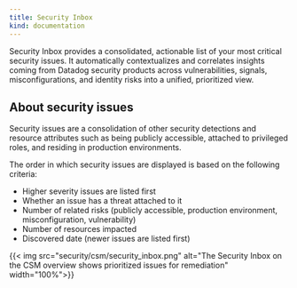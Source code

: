 ```yaml
---
title: Security Inbox
kind: documentation
---
```


Security Inbox provides a consolidated, actionable list of your most critical security issues. It automatically contextualizes and correlates insights coming from Datadog security products across vulnerabilities, signals, misconfigurations, and identity risks into a unified, prioritized view.

## About security issues
Security issues are a consolidation of other security detections and resource attributes such as being publicly accessible, attached to privileged roles, and residing in production environments.

The order in which security issues are displayed is based on the following criteria:

- Higher severity issues are listed first
- Whether an issue has a threat attached to it
- Number of related risks (publicly accessible, production environment, misconfiguration, vulnerability)
- Number of resources impacted
- Discovered date (newer issues are listed first)

{{< img src="security/csm/security_inbox.png" alt="The Security Inbox on the CSM overview shows prioritized issues for remediation" width="100%">}}